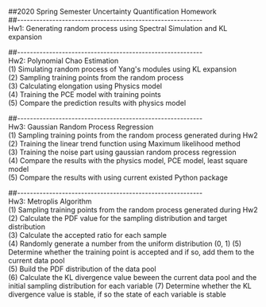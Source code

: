 ##2020 Spring Semester Uncertainty Quantification Homework  
##----------------------------------------------------------  
Hw1: Generating random process using Spectral Simulation and KL expansion  
  
##----------------------------------------------------------  
Hw2: Polynomial Chao Estimation  
(1) Simulating random process of Yang's modules using KL expansion  
(2) Sampling training points from the random process  
(3) Calculating elongation using Physics model  
(4) Training the PCE model with training points  
(5) Compare the prediction results with physics model  
  
##----------------------------------------------------------  
Hw3: Gaussian Random Process Regression  
(1) Sampling training points from the random process generated during Hw2  
(2) Training the linear trend function using Maximum likelihood method  
(3) Training the noise part using gaussian random process regression  
(4) Compare the results with the physics model, PCE model, least square model  
(5) Compare the results with using current existed Python package  

##----------------------------------------------------------  
Hw3: Metroplis Algorithm  
(1) Sampling training points from the random process generated during Hw2  
(2) Calculate the PDF value for the sampling distribution and target distribution  
(3) Calculate the accepted ratio for each sample  
(4) Randomly generate a number from the uniform distribution (0, 1)
(5) Determine whether the training point is accepted and if so, add them to the current data pool  
(5) Build the PDF distribution of the data pool  
(6) Calculate the KL divergence value beween the current data pool and the initial sampling distribution for each variable
(7) Determine whether the KL divergence value is stable, if so the state of each variable is stable  
